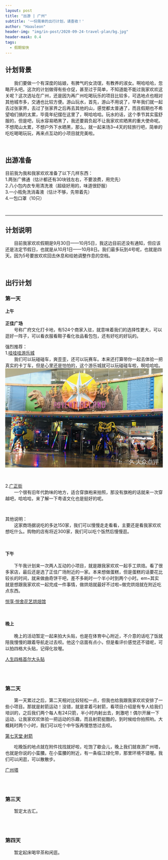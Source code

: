 ```yaml
---
layout: post
title: "出游 | 广州"
subtitle: '一份简单的出行计划，请查收！'
author: "Haauleon"
header-img: "img/in-post/2020-09-24-travel-plan/bg.jpg"
header-mask: 0.4
tags:
  - 假期愉快
---
```


## 计划背景
&emsp;&emsp;我们要做一个有深度的姑娘，有脾气的女流氓，有教养的淑女。啊哈哈哈，忽略开头吧。这次的计划做得有些仓促，甚至过于简单，不知道能不能过我家欢欢这关呢？这次选址在广州，还是因为再广州吃喝玩乐的项目比较多，可选地点也相对其他城市多，交通也比较方便。游山玩水，首先，游山不用说了，早年我们就一起去过张家界，去过了张家界之后再去其他的山，感觉都太普通了，而且假期也不希望咱们搞的太累，毕竟年纪摆在这里了，啊哈哈哈。玩水的话，这个季节其实蛮舒服的，但是吧，玩水容易晒黑了，我还要肩负起不让我家欢欢晒黑的重大使命呢。不想爬山太累，不想户外下水晒黑，那么，就一起来场3~4天的轻旅行吧，简单的吃吃喝喝玩玩，再来点互动的小项目就完美啦。     

<br>

## 出游准备
目前我为我和我家欢欢准备了以下几样东西：     
1.两张广佛通（估计都还有30块钱左右，不要浪费，用完先）      
2.八小包内衣专用清洗液（超级好用的，味道很舒服）         
3.一小瓶免洗消毒液（估计不够，先带着先）         
4.一包口罩（10只）             

<br>

---

## 计划说明      
&emsp;&emsp;目前我家欢欢假期是9月30日——10月5日，我这边目前还没有通知，但应该还是法定节假日，也就是从10月1日——10月8日。我们最多玩到4号呢，也就是四天。因为5号要放欢欢回去休息和给她调整作息的空档。

<br>

## 出行计划
### 第一天
#### 上午
**正佳广场**      
&emsp;&emsp;号称广府文化打卡地，有524个商家入驻，就意味着我们的选择性更大，可以逛好一阵子，可以看衣服看鞋子看化妆品看包包，还有好吃的好玩的。        

强烈推荐：             
1.[哇哇哇游乐城](http://m.dianping.com/appshare/shop/1596925)      
&emsp;&emsp;我们可以玩碰碰车，爽歪歪，还可以玩赛车。本来还打算带你一起去体验一把真实的卡丁车，但是心里还是怕怕的，这个游乐城就可以玩碰碰车啦，啊哈哈哈。        
![](\img\in-post\2020-09-24-travel-plan\1.jpg)     

<br>

2.[广正街](http://m.dianping.com/appshare/shop/110629036)       
&emsp;&emsp;一个很有旧年代韵味的地方，适合穿旗袍来拍照，那没有旗袍的话就来一次穿越吧，哈哈哈，来了解一下粤语文化也是挺好的呢。      

<br>

其他说明：           
&emsp;&emsp;这家商场据说吃的多达150家，我们可以慢慢走走看看，主要还是看我家欢欢想吃什么。购物的店有将近300家，我们可以吃个饭然后慢慢逛。   

<br>

#### 下午       
&emsp;&emsp;下午我计划来一次两人互动的小项目，就是跟我家欢欢一起手工烘焙。看了很多家店，最后还是选了正佳广场附近的一家。本来想做蛋糕，但是蛋糕的话要花比较长的时间，就来做曲奇饼干吧，差不多耗时一个半小时到两个小时。em~其实就是想跟我家欢欢一起完成一件事情，做烘焙就最好不过啦~做完烘焙就在附近吃点东西。                 

[悦享·悦舍花艺烘焙馆](http://m.dianping.com/appshare/shop/96169085)              

<br>

#### 晚上
&emsp;&emsp;晚上的活动暂定一起来拍大头贴，也是在体育中心附近，不介意的话吃了饭就陪我慢慢的跟着导航走过去呗。他这个店面有点小，但是看评价感觉还不错呢，可以拍四格大头贴，记得化妆喔。        

[人生四格首尔大头贴](http://m.dianping.com/appshare/shop/1470019325)

<br><br>

### 第二天          
&emsp;&emsp;第一天累过之后，第二天相对比较轻松一点，但我也给我跟我家欢欢安排了一些小项目。那就是射箭运动！没错，就是拿着弓射箭，看项目介绍是有专人给我们培训的，之后我们两个每人有24只箭，半小时内射出去，刺激吧！偶尔开展一下运动，让我家欢欢体验一把运动的乐趣，而且射箭挺酷的，到时候给你拍照哟。大概耗时两个小时，我们可以吃个中午饭再慢悠悠过去呗。            

[第七天堂·射箭](http://m.dianping.com/appshare/shop/1781045808)        

&emsp;&emsp;吃晚饭的地点就在附件找找就好啦，吃饱了歇会儿，晚上我们就夜游广州塔，也就是你说的小蛮腰。在小蛮腰的附近，有一条临江绿化带，那里环境不错喔。我们可以闲逛，可以散散步。          

[广州塔](http://m.dianping.com/appshare/shop/2753767)


<br><br>

### 第三天
&emsp;&emsp;暂定太古汇。    


<br><br>

### 第四天
&emsp;&emsp;暂定起床喝早茶和闲逛。














